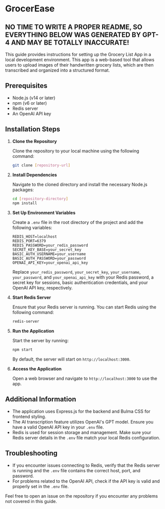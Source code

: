 
# GrocerEase

## NO TIME TO WRITE A PROPER README, SO EVERYTHING BELOW WAS GENERATED BY GPT-4 AND MAY BE TOTALLY INACCURATE!

This guide provides instructions for setting up the Grocery List App in a local development environment. This app is a web-based tool that allows users to upload images of their handwritten grocery lists, which are then transcribed and organized into a structured format.

## Prerequisites

- Node.js (v14 or later)
- npm (v6 or later)
- Redis server
- An OpenAI API key

## Installation Steps

1. **Clone the Repository**

   Clone the repository to your local machine using the following command:
   ```bash
   git clone [repository-url]
   ```

2. **Install Dependencies**

   Navigate to the cloned directory and install the necessary Node.js packages:
   ```bash
   cd [repository-directory]
   npm install
   ```

3. **Set Up Environment Variables**

   Create a `.env` file in the root directory of the project and add the following variables:
   ```env
   REDIS_HOST=localhost
   REDIS_PORT=6379
   REDIS_PASSWORD=your_redis_password
   SECRET_KEY_BASE=your_secret_key
   BASIC_AUTH_USERNAME=your_username
   BASIC_AUTH_PASSWORD=your_password
   OPENAI_API_KEY=your_openai_api_key
   ```

   Replace `your_redis_password`, `your_secret_key`, `your_username`, `your_password`, and `your_openai_api_key` with your Redis password, a secret key for sessions, basic authentication credentials, and your OpenAI API key, respectively.

4. **Start Redis Server**

   Ensure that your Redis server is running. You can start Redis using the following command:
   ```bash
   redis-server
   ```

5. **Run the Application**

   Start the server by running:
   ```bash
   npm start
   ```

   By default, the server will start on `http://localhost:3000`.

6. **Access the Application**

   Open a web browser and navigate to `http://localhost:3000` to use the app.

## Additional Information

- The application uses Express.js for the backend and Bulma CSS for frontend styling.
- The AI transcription feature utilizes OpenAI's GPT model. Ensure you have a valid OpenAI API key in your `.env` file.
- Redis is used for session storage and management. Make sure your Redis server details in the `.env` file match your local Redis configuration.

## Troubleshooting

- If you encounter issues connecting to Redis, verify that the Redis server is running and the `.env` file contains the correct host, port, and password.
- For problems related to the OpenAI API, check if the API key is valid and properly set in the `.env` file.

Feel free to open an issue on the repository if you encounter any problems not covered in this guide.
